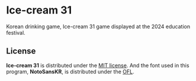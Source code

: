 # Ice-cream 31
Korean drinking game, Ice-cream 31 game displayed at the 2024 education festival.

## License
**Ice-cream 31** is distributed under the [MIT license](https://github.com/quixote075/baskin-robbins-31/blob/main/LICENSE). And the font used in this program, **NotoSansKR**, is distributed under the [OFL](https://fonts.google.com/noto/specimen/Noto+Sans+KR/license).